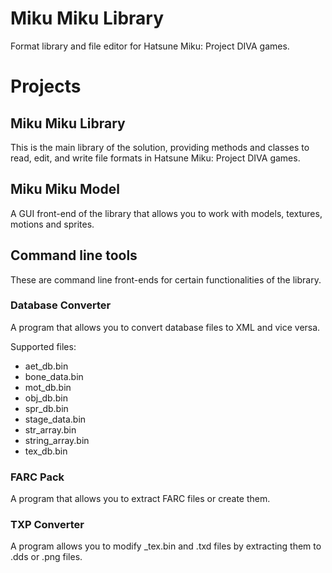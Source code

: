 # Miku Miku Library
Format library and file editor for Hatsune Miku: Project DIVA games.

# Projects
## Miku Miku Library
This is the main library of the solution, providing methods and classes to read, edit, and write file formats in Hatsune Miku: Project DIVA games.

## Miku Miku Model
A GUI front-end of the library that allows you to work with models, textures, motions and sprites.

## Command line tools
These are command line front-ends for certain functionalities of the library.

### Database Converter
A program that allows you to convert database files to XML and vice versa.

Supported files:
* aet_db.bin
* bone_data.bin
* mot_db.bin
* obj_db.bin
* spr_db.bin
* stage_data.bin
* str_array.bin
* string_array.bin
* tex_db.bin

### FARC Pack
A program that allows you to extract FARC files or create them.

### TXP Converter
A program allows you to modify _tex.bin and .txd files by extracting them to .dds or .png files.